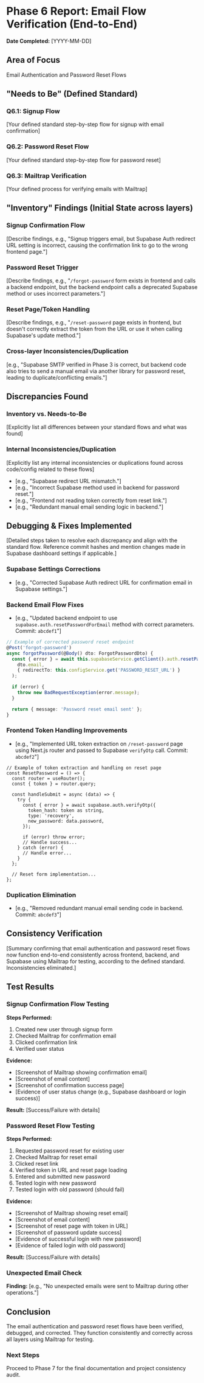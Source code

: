 # Phase 6 Report: Email Flow Verification (End-to-End)

**Date Completed:** [YYYY-MM-DD]

## Area of Focus

Email Authentication and Password Reset Flows

## "Needs to Be" (Defined Standard)

### Q6.1: Signup Flow

[Your defined standard step-by-step flow for signup with email confirmation]

### Q6.2: Password Reset Flow

[Your defined standard step-by-step flow for password reset]

### Q6.3: Mailtrap Verification

[Your defined process for verifying emails with Mailtrap]

## "Inventory" Findings (Initial State across layers)

### Signup Confirmation Flow

[Describe findings, e.g., "Signup triggers email, but Supabase Auth redirect URL setting is incorrect, causing the confirmation link to go to the wrong frontend page."]

### Password Reset Trigger

[Describe findings, e.g., "`/forgot-password` form exists in frontend and calls a backend endpoint, but the backend endpoint calls a deprecated Supabase method or uses incorrect parameters."]

### Reset Page/Token Handling

[Describe findings, e.g., "`/reset-password` page exists in frontend, but doesn't correctly extract the token from the URL or use it when calling Supabase's update method."]

### Cross-layer Inconsistencies/Duplication

[e.g., "Supabase SMTP verified in Phase 3 is correct, but backend code also tries to send a manual email via another library for password reset, leading to duplicate/conflicting emails."]

## Discrepancies Found

### Inventory vs. Needs-to-Be

[Explicitly list all differences between your standard flows and what was found]

### Internal Inconsistencies/Duplication

[Explicitly list any internal inconsistencies or duplications found across code/config related to these flows]

- [e.g., "Supabase redirect URL mismatch."]
- [e.g., "Incorrect Supabase method used in backend for password reset."]
- [e.g., "Frontend not reading token correctly from reset link."]
- [e.g., "Redundant manual email sending logic in backend."]

## Debugging & Fixes Implemented

[Detailed steps taken to resolve each discrepancy and align with the standard flow. Reference commit hashes and mention changes made in Supabase dashboard settings if applicable.]

### Supabase Settings Corrections

- [e.g., "Corrected Supabase Auth redirect URL for confirmation email in Supabase settings."]

### Backend Email Flow Fixes

- [e.g., "Updated backend endpoint to use `supabase.auth.resetPasswordForEmail` method with correct parameters. Commit: `abcdef1`"]

```typescript
// Example of corrected password reset endpoint
@Post('forgot-password')
async forgotPassword(@Body() dto: ForgotPasswordDto) {
  const { error } = await this.supabaseService.getClient().auth.resetPasswordForEmail(
    dto.email,
    { redirectTo: this.configService.get('PASSWORD_RESET_URL') }
  );

  if (error) {
    throw new BadRequestException(error.message);
  }

  return { message: 'Password reset email sent' };
}
```

### Frontend Token Handling Improvements

- [e.g., "Implemented URL token extraction on `/reset-password` page using Next.js router and passed to Supabase `verifyOtp` call. Commit: `abcdef2`"]

```tsx
// Example of token extraction and handling on reset page
const ResetPassword = () => {
  const router = useRouter();
  const { token } = router.query;

  const handleSubmit = async (data) => {
    try {
      const { error } = await supabase.auth.verifyOtp({
        token_hash: token as string,
        type: 'recovery',
        new_password: data.password,
      });

      if (error) throw error;
      // Handle success...
    } catch (error) {
      // Handle error...
    }
  };

  // Reset form implementation...
};
```

### Duplication Elimination

- [e.g., "Removed redundant manual email sending code in backend. Commit: `abcdef3`"]

## Consistency Verification

[Summary confirming that email authentication and password reset flows now function end-to-end consistently across frontend, backend, and Supabase using Mailtrap for testing, according to the defined standard. Inconsistencies eliminated.]

## Test Results

### Signup Confirmation Flow Testing

**Steps Performed:**

1. Created new user through signup form
2. Checked Mailtrap for confirmation email
3. Clicked confirmation link
4. Verified user status

**Evidence:**

- [Screenshot of Mailtrap showing confirmation email]
- [Screenshot of email content]
- [Screenshot of confirmation success page]
- [Evidence of user status change (e.g., Supabase dashboard or login success)]

**Result:** [Success/Failure with details]

### Password Reset Flow Testing

**Steps Performed:**

1. Requested password reset for existing user
2. Checked Mailtrap for reset email
3. Clicked reset link
4. Verified token in URL and reset page loading
5. Entered and submitted new password
6. Tested login with new password
7. Tested login with old password (should fail)

**Evidence:**

- [Screenshot of Mailtrap showing reset email]
- [Screenshot of email content]
- [Screenshot of reset page with token in URL]
- [Screenshot of password update success]
- [Evidence of successful login with new password]
- [Evidence of failed login with old password]

**Result:** [Success/Failure with details]

### Unexpected Email Check

**Finding:** [e.g., "No unexpected emails were sent to Mailtrap during other operations."]

## Conclusion

The email authentication and password reset flows have been verified, debugged, and corrected. They function consistently and correctly across all layers using Mailtrap for testing.

### Next Steps

Proceed to Phase 7 for the final documentation and project consistency audit.
